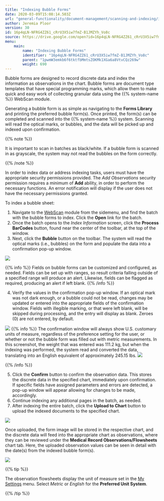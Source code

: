 ```yaml
---
title: "Indexing Bubble Forms"
date: 2020-03-09T15:08:14.503Z
url: "general-functionality/document-management/scanning-and-indexing/indexing-bubble-forms.html"
author: Jeremia Ploor
version: 30
id: 16p4qLN-NFRG4ZZ61_cRrU3X5iw7fmZ-B1JMZYh_Vo8c
source: https://drive.google.com/open?id=16p4qLN-NFRG4ZZ61_cRrU3X5iw7fmZ-B1JMZYh_Vo8c
menu:
    main:
        name: "Indexing Bubble Forms"
        identifier: "16p4qLN-NFRG4ZZ61_cRrU3X5iw7fmZ-B1JMZYh_Vo8c"
        parent: "1pwmW3emkb6f6tktfbMmtsZOKMk1XGa6a8VtvCQz269w"
        weight: 690
---
```

Bubble forms are designed to record discrete data and index the information as observations in the chart. Bubble forms are document type templates that have special programming marks, which allow them to make quick and easy work of collecting granular data using the {{% system-name %}} WebScan module.



Generating a bubble form is as simple as navigating to the **Forms Library** and printing the preferred bubble form(s). Once printed, the form(s) can be completed and scanned into the {{% system-name %}} system. Scanning will read the optical marks, or bubbles, and the data will be picked up and indexed upon confirmation.

{{% note %}}

It is important to scan in batches as black/white. If a bubble form is scanned in as grayscale, the system may not read the bubbles on the form correctly.

{{% /note %}}


In order to index data or address indexing tasks, users must have the appropriate security permissions provided. The *Add Observations* security permission requires a minimum of **Add** ability, in order to perform the necessary functions. An error notification will display if the user does not have the necessary permissions granted.

To index a bubble sheet:

1. Navigate to the [WebScan](https://system/?f=miewebscan) module from the sidemenu, and find the batch with the bubble forms to index. Click the <strong>Open</strong> link for the batch.
2. Once the batch opens to the <em>Index Information</em> screen, click the <strong>Process BarCodes</strong> button, found near the center of the toolbar, at the top of the window.
3. Next, click the <strong>Bubble</strong> button on the toolbar. The system will read the optical marks (i.e., bubbles) on the form and populate the data into a confirmation pop-up window.

![](../../../external_files/2b8c8f7fd85fb58398c9ca7f8cdc2ea5.png)  

{{% info %}} Fields on bubble forms can be customized and configured, as needed. Fields can be set up with ranges, so result criteria falling outside of a specified range will produce an alert. Likewise, fields can be flagged as required, producing an alert if left blank. {{% /info %}}


4. Verify the values in the confirmation pop-up window. If an optical mark was not dark enough, or a bubble could not be read, changes may be updated or entered into the appropriate fields of the confirmation window. Fields with illegible marking, or that were left blank, will be skipped during processing, and the entry will display as blank. Zeroes (0) are not entered, by default.

![](../../../external_files/4e1c3c052fd56ae6022e8b8ddab25415.png)  {{% info %}} The confirmation window will always show U.S. customary units of measure, regardless of the preference setting for the user, or whether or not the bubble form was filled out with metric measurements. In this screenshot, the weight that was entered was 111.2 kg, but when the indexing was performed, the system read and converted the data, translating into an English equivalent of approximately 245.15 lbs. ![](../../../external_files/93c99277c6f3df3a57f444e48854249d.png)

{{% /info %}}


5. Click the <strong>Confirm</strong> button to confirm the observation data. This stores the discrete data in the specified chart, immediately upon confirmation. If specific fields have assigned parameters and errors are detected, a pop-up window will appear allowing for changes to be made, accordingly.
6. Continue indexing any additional pages in the batch, as needed.
7. After indexing the entire batch, click the <strong>Upload to Chart</strong> button to upload the indexed documents to the specified chart.

![](../../../external_files/8e9ed3ae3675b0b0392a82d5a4ed49d9.png)

Once uploaded, the form image will be stored in the respective chart, and the discrete data will feed into the appropriate chart as observations, where they can be reviewed under the **Medical Record Observations/Flowsheets** chart tab. Here, the uploaded observation values can be seen in detail with the date(s) from the indexed bubble form(s).

![](../../../external_files/6b7364c1b67e20625f9634a396c37c60.png)

{{% tip %}}

The observation flowsheets display the unit of measure set in the [My Settings](https://system/?f=admin&tabmodule=admin&tabselect=My+Settings) menu. Select *Metric* or *English* for the **Preferred Unit System**.

{{% /tip %}}


